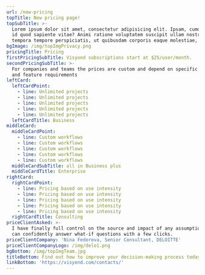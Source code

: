 ```yaml
---
url: /new-pricing
topTitle: New pricing page!
topSubTitle: >-
  Lorem ipsum dolor sit amet, consectetur adipisicing elit. Ipsam, cumque rerum
  id quod sapiente vitae? Animi ratione voluptatem suscipit ullam nostrum,
  tempora tempore perspiciatis, ut quibusdam corporis eaque molestiae, et?
bgImage: /img/topImgPrivacy.png
pricingTitle: Pricing
firstPricingSubTitle: Visyond subscriptions start at $25/user/month.
secondPricingSubTitle: >-
  For companies and teams the prices are custom and depend on specific use cases
  and feature requirements
leftCard:
  leftCardPoint:
    - line: Unlimited projects
    - line: Unlimited projects
    - line: Unlimited projects
    - line: Unlimited projects
    - line: Unlimited projects
  leftCardTitle: Business
middleCard:
  middleCardPoint:
    - line: Custom workflows
    - line: Custom workflows
    - line: Custom workflows
    - line: Custom workflows
    - line: Custom workflows
  middleCardSubTitle: all in Business plus
  middleCardTitle: Enterprise
rightCard:
  rightCardPoint:
    - line: Pricing based on use intensity
    - line: Pricing based on use intensity
    - line: Pricing based on use intensity
    - line: Pricing based on use intensity
    - line: Pricing based on use intensity
  rightCardTitle: Consulting
priceClientAsked: >-
  I have finally full control on the source and impact of any assumptions, and
  can confidently answer what-if questions with a few clicks.
priceClientCompany: 'Nina Fedorova, Senior Consultant, DELOITTE'
priceClientCompanyLogo: /img/delo1.png
bgBottom: /img/topImgTeam.jpg
titleBottom: Find out how to improve your decision-making process today
linkBottom: 'https://visyond.com/contacts/'
---
```


